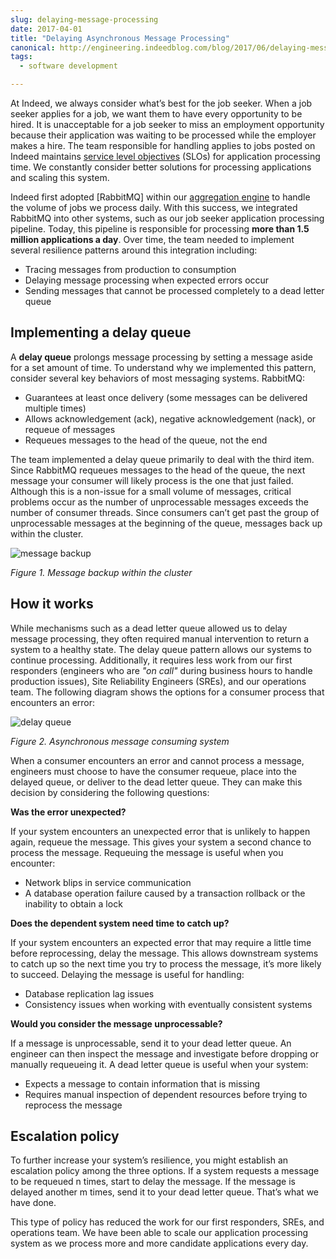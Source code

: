 ```yaml
---
slug: delaying-message-processing
date: 2017-04-01
title: "Delaying Asynchronous Message Processing"
canonical: http://engineering.indeedblog.com/blog/2017/06/delaying-messages/
tags:
  - software development

---
```


At Indeed, we always consider what’s best for the job seeker.
When a job seeker applies for a job, we want them to have every opportunity to be hired. 
It is unacceptable for a job seeker to miss an employment opportunity because their application was waiting to be processed while the employer makes a hire. 
The team responsible for handling applies to jobs posted on Indeed maintains [service level objectives](https://en.wikipedia.org/wiki/Service_level_objective) (SLOs) for application processing time. 
We constantly consider better solutions for processing applications and scaling this system.

<!--more-->

Indeed first adopted [RabbitMQ] within our [aggregation engine](https://engineering.indeedblog.com/talks/get-job-35-million-times-day-using-rabbitmq/) to handle the volume of jobs we process daily.
With this success, we integrated RabbitMQ into other systems, such as our job seeker application processing pipeline.
Today, this pipeline is responsible for processing **more than 1.5 million applications a day**.
Over time, the team needed to implement several resilience patterns around this integration including:

* Tracing messages from production to consumption
* Delaying message processing when expected errors occur
* Sending messages that cannot be processed completely to a dead letter queue

## Implementing a delay queue

A **delay queue** prolongs message processing by setting a message aside for a set amount of time.
To understand why we implemented this pattern, consider several key behaviors of most messaging systems.
RabbitMQ:

* Guarantees at least once delivery (some messages can be delivered multiple times)
* Allows acknowledgement (ack), negative acknowledgement (nack), or requeue of messages
* Requeues messages to the head of the queue, not the end

The team implemented a delay queue primarily to deal with the third item.
Since RabbitMQ requeues messages to the head of the queue, the next message your consumer will likely process is the one that just failed.
Although this is a non-issue for a small volume of messages, critical problems occur as the number of unprocessable messages exceeds the number of consumer threads.
Since consumers can’t get past the group of unprocessable messages at the beginning of the queue, messages back up within the cluster.

![message backup](/statics/img/2017-delayqueue-backup.jpg)

_Figure 1. Message backup within the cluster_

## How it works

While mechanisms such as a dead letter queue allowed us to delay message processing, they often required manual intervention to return a system to a healthy state.
The delay queue pattern allows our systems to continue processing.
Additionally, it requires less work from our first responders (engineers who are _"on call"_ during business hours to handle production issues), Site Reliability Engineers (SREs), and our operations team.
The following diagram shows the options for a consumer process that encounters an error:

![delay queue](/statics/img/2017-delayqueue.png)

_Figure 2. Asynchronous message consuming system_

When a consumer encounters an error and cannot process a message, engineers must choose to have the consumer requeue, place into the delayed queue, or deliver to the dead letter queue.
They can make this decision by considering the following questions:

**Was the error unexpected?**

If your system encounters an unexpected error that is unlikely to happen again, requeue the message. 
This gives your system a second chance to process the message. 
Requeuing the message is useful when you encounter:

* Network blips in service communication
* A database operation failure caused by a transaction rollback or the inability to obtain a lock

**Does the dependent system need time to catch up?**

If your system encounters an expected error that may require a little time before reprocessing, delay the message.
This allows downstream systems to catch up so the next time you try to process the message, it’s more likely to succeed.
Delaying the message is useful for handling:

* Database replication lag issues
* Consistency issues when working with eventually consistent systems

**Would you consider the message unprocessable?**

If a message is unprocessable, send it to your dead letter queue.
An engineer can then inspect the message and investigate before dropping or manually requeueing it.
A dead letter queue is useful when your system:

* Expects a message to contain information that is missing
* Requires manual inspection of dependent resources before trying to reprocess the message

## Escalation policy

To further increase your system’s resilience, you might establish an escalation policy among the three options.
If a system requests a message to be requeued n times, start to delay the message.
If the message is delayed another m times, send it to your dead letter queue.
That’s what we have done.

This type of policy has reduced the work for our first responders, SREs, and operations team.
We have been able to scale our application processing system as we process more and more candidate applications every day.
